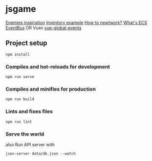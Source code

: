 # jsgame

[Enemies inspiration](http://nintendo.wikia.com/wiki/List_of_EarthBound_enemies)
[Inventory example](https://codepen.io/MadLittleMods/pen/vmhLF)
[How to newtwork?](http://www.plinkojs.com/about)
[What's ECS](https://www.reddit.com/r/gamedev/comments/afmi3v/game_objects_creation_incode_or_json/edzxdel/)
[EventBus](https://alligator.io/vuejs/global-event-bus/) OR Vuex
[vue-global-events](https://github.com/shentao/vue-global-events)

## Project setup
```
npm install
```

### Compiles and hot-reloads for development
```
npm run serve
```

### Compiles and minifies for production
```
npm run build
```

### Lints and fixes files
```
npm run lint
```


### Serve the world

also Run API server with

```
json-server data/db.json --watch
```
